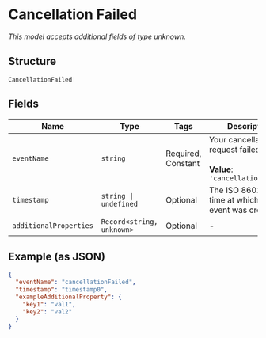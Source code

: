 
# Cancellation Failed

*This model accepts additional fields of type unknown.*

## Structure

`CancellationFailed`

## Fields

| Name | Type | Tags | Description |
|  --- | --- | --- | --- |
| `eventName` | `string` | Required, Constant | Your cancellation request failed.<br><br>**Value**: `'cancellationFailed'` |
| `timestamp` | `string \| undefined` | Optional | The ISO 8601 date-time at which the event was created. |
| `additionalProperties` | `Record<string, unknown>` | Optional | - |

## Example (as JSON)

```json
{
  "eventName": "cancellationFailed",
  "timestamp": "timestamp0",
  "exampleAdditionalProperty": {
    "key1": "val1",
    "key2": "val2"
  }
}
```

